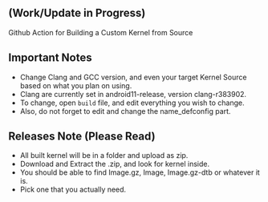 ## (Work/Update in Progress)
Github Action for Building a Custom Kernel from Source

## Important Notes
- Change Clang and GCC version, and even your target Kernel Source based on what you plan on using.
- Clang are currently set in android11-release, version clang-r383902.
- To change, open `build` file, and edit everything you wish to change.
- Also, do not forget to edit and change the name_defconfig part.

## Releases Note (Please Read)
- All built kernel will be in a folder and upload as zip.
- Download and Extract the .zip, and look for kernel inside.
- You should be able to find Image.gz, Image, Image.gz-dtb or whatever it is.
- Pick one that you actually need.
